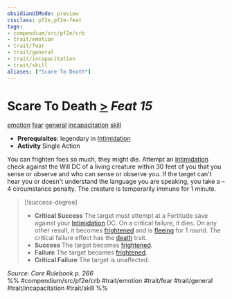 ```yaml
---
obsidianUIMode: preview
cssclass: pf2e,pf2e-feat
tags:
- compendium/src/pf2e/crb
- trait/emotion
- trait/fear
- trait/general
- trait/incapacitation
- trait/skill
aliases: ["Scare To Death"]
---
```

# Scare To Death  [>](../../Rules/core-rulebook/chapter-9-playing-the-game.md#Actions "Single Action") *Feat 15*  
[emotion](../../Rules/traits/emotion.md)  [fear](../../Rules/traits/fear.md)  [general](../../Rules/traits/general.md)  [incapacitation](../../Rules/traits/incapacitation.md)  [skill](../../Rules/traits/skill.md)  

- **Prerequisites**: legendary in [Intimidation](../skills.md#Intimidation)
- **Activity** Single Action

You can frighten foes so much, they might die. Attempt an [Intimidation](../skills.md#Intimidation) check against the Will DC of a living creature within 30 feet of you that you sense or observe and who can sense or observe you. If the target can't hear you or doesn't understand the language you are speaking, you take a –4 circumstance penalty. The creature is temporarily immune for 1 minute.

> [!success-degree] 
> - **Critical Success** The target must attempt at a Fortitude save against your [Intimidation](../skills.md#Intimidation) DC. On a critical failure, it dies. On any other result, it becomes [frightened](../../Rules/conditions.md#Frightened) and is [fleeing](../../Rules/conditions.md#Fleeing) for 1 round. The critical failure effect has the [death](../../Rules/traits/death.md) trait.
> - **Success** The target becomes [frightened](../../Rules/conditions.md#Frightened).
> - **Failure** The target becomes [frightened](../../Rules/conditions.md#Frightened).
> - **Critical Failure** The target is unaffected.

*Source: Core Rulebook p. 266*  
%% #compendium/src/pf2e/crb #trait/emotion #trait/fear #trait/general #trait/incapacitation #trait/skill %%